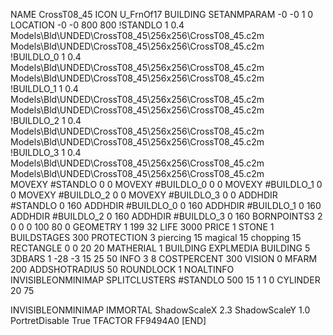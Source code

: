NAME CrossT08_45
ICON U_FrnOf17
BUILDING
SETANMPARAM -0 -0 1 0
LOCATION -0 -0 800 800
!STANDLO      1 0.4 Models\Bld\UNDED\CrossT08_45\256x256\CrossT08_45.c2m     Models\Bld\UNDED\CrossT08_45\256x256\CrossT08_45.c2m    
!BUILDLO_0    1 0.4  Models\Bld\UNDED\CrossT08_45\256x256\CrossT08_45.c2m     Models\Bld\UNDED\CrossT08_45\256x256\CrossT08_45.c2m     
!BUILDLO_1    1 0.4  Models\Bld\UNDED\CrossT08_45\256x256\CrossT08_45.c2m     Models\Bld\UNDED\CrossT08_45\256x256\CrossT08_45.c2m     
!BUILDLO_2    1 0.4  Models\Bld\UNDED\CrossT08_45\256x256\CrossT08_45.c2m     Models\Bld\UNDED\CrossT08_45\256x256\CrossT08_45.c2m     
!BUILDLO_3    1 0.4  Models\Bld\UNDED\CrossT08_45\256x256\CrossT08_45.c2m     Models\Bld\UNDED\CrossT08_45\256x256\CrossT08_45.c2m     
MOVEXY #STANDLO    0 0
MOVEXY #BUILDLO_0  0 0
MOVEXY #BUILDLO_1  0 0
MOVEXY #BUILDLO_2  0 0
MOVEXY #BUILDLO_3  0 0
ADDHDIR #STANDLO 0 160
ADDHDIR #BUILDLO_0 0 160
ADDHDIR #BUILDLO_1 0 160
ADDHDIR #BUILDLO_2 0 160
ADDHDIR #BUILDLO_3 0 160
BORNPOINTS3 2 0 0 0 100 80 0
GEOMETRY 1 199 32
LIFE     3000
PRICE 1 STONE 1
BUILDSTAGES 300
PROTECTION 3 piercing 15 magical 15 chopping 15
RECTANGLE 0 0 20 20
MATHERIAL 1 BUILDING
EXPLMEDIA BUILDING 5
3DBARS 1 -28 -3 15 25 50
INFO 3 8
COSTPERCENT 300
VISION 0
MFARM 200
ADDSHOTRADIUS 50
ROUNDLOCK 1
NOALTINFO
INVISIBLEONMINIMAP
SPLITCLUSTERS #STANDLO 500 15 1 1 0
CYLINDER 20 75

INVISIBLEONMINIMAP
IMMORTAL
ShadowScaleX 2.3
ShadowScaleY 1.0
PortretDisable True
TFACTOR FF9494A0
[END]
